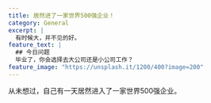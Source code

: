 ```yaml
---
title: 居然进了一家世界500强企业！
category: General
excerpt: |
  有时候大，并不见的好。
feature_text: |
  ## 今日问题
  毕业了，你会选择去大公司还是小公司工作？
feature_image: "https://unsplash.it/1200/400?image=200"
---
```


从未想过，自己有一天居然进入了一家世界500强企业。





